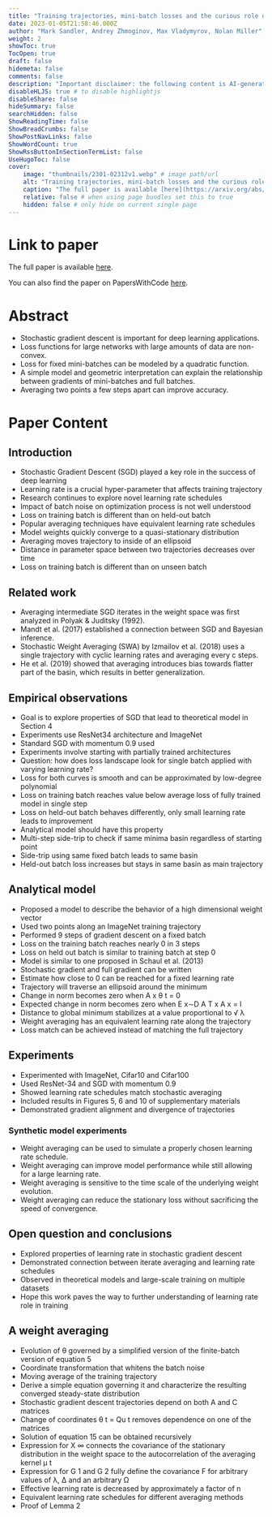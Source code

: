 ```yaml
---
title: "Training trajectories, mini-batch losses and the curious role of the learning rate"
date: 2023-01-05T21:58:46.000Z
author: "Mark Sandler, Andrey Zhmoginov, Max Vladymyrov, Nolan Miller"
weight: 2
showToc: true
TocOpen: true
draft: false
hidemeta: false
comments: false
description: "Important disclaimer: the following content is AI-generated, please make sure to fact check the presented information by reading the full paper."
disableHLJS: true # to disable highlightjs
disableShare: false
hideSummary: false
searchHidden: false
ShowReadingTime: false
ShowBreadCrumbs: false
ShowPostNavLinks: false
ShowWordCount: true
ShowRssButtonInSectionTermList: false
UseHugoToc: false
cover:
    image: "thumbnails/2301-02312v1.webp" # image path/url
    alt: "Training trajectories, mini-batch losses and the curious role of the learning rate" # alt text
    caption: "The full paper is available [here](https://arxiv.org/abs/2301.02312)." # display caption under cover
    relative: false # when using page bundles set this to true
    hidden: false # only hide on current single page
---
```


# Link to paper
The full paper is available [here](https://arxiv.org/abs/2301.02312).

You can also find the paper on PapersWithCode [here](https://paperswithcode.com/paper/training-trajectories-mini-batch-losses-and).

# Abstract
- Stochastic gradient descent is important for deep learning applications.
- Loss functions for large networks with large amounts of data are non-convex.
- Loss for fixed mini-batches can be modeled by a quadratic function.
- A simple model and geometric interpretation can explain the relationship between gradients of mini-batches and full batches.
- Averaging two points a few steps apart can improve accuracy.

# Paper Content

## Introduction
- Stochastic Gradient Descent (SGD) played a key role in the success of deep learning
- Learning rate is a crucial hyper-parameter that affects training trajectory
- Research continues to explore novel learning rate schedules
- Impact of batch noise on optimization process is not well understood
- Loss on training batch is different than on held-out batch
- Popular averaging techniques have equivalent learning rate schedules
- Model weights quickly converge to a quasi-stationary distribution
- Averaging moves trajectory to inside of an ellipsoid
- Distance in parameter space between two trajectories decreases over time
- Loss on training batch is different than on unseen batch

## Related work
- Averaging intermediate SGD iterates in the weight space was first analyzed in Polyak & Juditsky (1992).
- Mandt et al. (2017) established a connection between SGD and Bayesian inference.
- Stochastic Weight Averaging (SWA) by Izmailov et al. (2018) uses a single trajectory with cyclic learning rates and averaging every c steps.
- He et al. (2019) showed that averaging introduces bias towards flatter part of the basin, which results in better generalization.

## Empirical observations
- Goal is to explore properties of SGD that lead to theoretical model in Section 4
- Experiments use ResNet34 architecture and ImageNet
- Standard SGD with momentum 0.9 used
- Experiments involve starting with partially trained architectures
- Question: how does loss landscape look for single batch applied with varying learning rate?
- Loss for both curves is smooth and can be approximated by low-degree polynomial
- Loss on training batch reaches value below average loss of fully trained model in single step
- Loss on held-out batch behaves differently, only small learning rate leads to improvement
- Analytical model should have this property
- Multi-step side-trip to check if same minima basin regardless of starting point
- Side-trip using same fixed batch leads to same basin
- Held-out batch loss increases but stays in same basin as main trajectory

## Analytical model
- Proposed a model to describe the behavior of a high dimensional weight vector
- Used two points along an ImageNet training trajectory
- Performed 9 steps of gradient descent on a fixed batch
- Loss on the training batch reaches nearly 0 in 3 steps
- Loss on held out batch is similar to training batch at step 0
- Model is similar to one proposed in Schaul et al. (2013)
- Stochastic gradient and full gradient can be written
- Estimate how close to 0 can be reached for a fixed learning rate
- Trajectory will traverse an ellipsoid around the minimum
- Change in norm becomes zero when A x θ t = 0
- Expected change in norm becomes zero when E x∼D A T x A x = I
- Distance to global minimum stabilizes at a value proportional to √ λ
- Weight averaging has an equivalent learning rate along the trajectory
- Loss match can be achieved instead of matching the full trajectory

## Experiments
- Experimented with ImageNet, Cifar10 and Cifar100
- Used ResNet-34 and SGD with momentum 0.9
- Showed learning rate schedules match stochastic averaging
- Included results in Figures 5, 6 and 10 of supplementary materials
- Demonstrated gradient alignment and divergence of trajectories

### Synthetic model experiments
- Weight averaging can be used to simulate a properly chosen learning rate schedule.
- Weight averaging can improve model performance while still allowing for a large learning rate.
- Weight averaging is sensitive to the time scale of the underlying weight evolution.
- Weight averaging can reduce the stationary loss without sacrificing the speed of convergence.

## Open question and conclusions
- Explored properties of learning rate in stochastic gradient descent
- Demonstrated connection between iterate averaging and learning rate schedules
- Observed in theoretical models and large-scale training on multiple datasets
- Hope this work paves the way to further understanding of learning rate role in training

## A weight averaging
- Evolution of θ governed by a simplified version of the finite-batch version of equation 5
- Coordinate transformation that whitens the batch noise
- Moving average of the training trajectory
- Derive a simple equation governing it and characterize the resulting converged steady-state distribution
- Stochastic gradient descent trajectories depend on both A and C matrices
- Change of coordinates θ t = Qu t removes dependence on one of the matrices
- Solution of equation 15 can be obtained recursively
- Expression for X ∞ connects the covariance of the stationary distribution in the weight space to the autocorrelation of the averaging kernel µ t
- Expression for G 1 and G 2 fully define the covariance F for arbitrary values of λ, ∆ and an arbitrary Ω
- Effective learning rate is decreased by approximately a factor of n
- Equivalent learning rate schedules for different averaging methods
- Proof of Lemma 2
